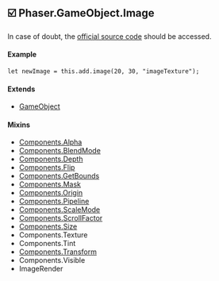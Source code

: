 ## :ballot_box_with_check: Phaser.GameObject.Image

In case of doubt, the [official source code](https://github.com/photonstorm/phaser) should be accessed.

#### Example

```
let newImage = this.add.image(20, 30, "imageTexture");
```

#### Extends

- [GameObject](https://github.com/digitsensitive/phaser3-typescript/blob/master/cheatsheets/gameobjects/gameobject.md)

#### Mixins

- [Components.Alpha](https://github.com/digitsensitive/phaser3-typescript/blob/master/cheatsheets/gameobjects/components/alpha.md)
- [Components.BlendMode](https://github.com/digitsensitive/phaser3-typescript/blob/master/cheatsheets/gameobjects/components/blendMode.md)
- [Components.Depth](https://github.com/digitsensitive/phaser3-typescript/blob/master/cheatsheets/gameobjects/components/depth.md)
- [Components.Flip](https://github.com/digitsensitive/phaser3-typescript/blob/master/cheatsheets/gameobjects/components/flip.md)
- [Components.GetBounds](https://github.com/digitsensitive/phaser3-typescript/blob/master/cheatsheets/gameobjects/components/getBounds.md)
- [Components.Mask](https://github.com/digitsensitive/phaser3-typescript/blob/master/cheatsheets/gameobjects/components/mask.md)
- [Components.Origin](https://github.com/digitsensitive/phaser3-typescript/blob/master/cheatsheets/gameobjects/components/origin.md)
- [Components.Pipeline](https://github.com/digitsensitive/phaser3-typescript/blob/master/cheatsheets/gameobjects/components/pipeline.md)
- [Components.ScaleMode](https://github.com/digitsensitive/phaser3-typescript/blob/master/cheatsheets/gameobjects/components/scaleMode.md)
- [Components.ScrollFactor](https://github.com/digitsensitive/phaser3-typescript/blob/master/cheatsheets/gameobjects/components/scrollFactor.md)
- [Components.Size](https://github.com/digitsensitive/phaser3-typescript/blob/master/cheatsheets/gameobjects/components/size.md)
- Components.Texture
- Components.Tint
- [Components.Transform](https://github.com/digitsensitive/phaser3-typescript/blob/master/cheatsheets/gameobjects/components/transform.md)
- Components.Visible
- ImageRender
